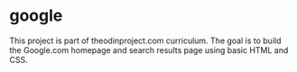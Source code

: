 # google
This project is part of theodinproject.com curriculum. The goal is to build the Google.com homepage and search results page using basic HTML and CSS.
